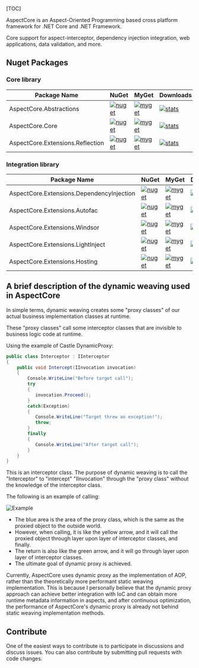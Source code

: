 [TOC]

AspectCore is an Aspect-Oriented Programming based cross platform framework for .NET Core and .NET Framework.

Core support for aspect-interceptor, dependency injection integration, web applications, data validation, and more.

## Nuget Packages

### Core library

| Package Name                     | NuGet                                                        | MyGet                                                        | Downloads                                                    |
| -------------------------------- | ------------------------------------------------------------ | ------------------------------------------------------------ | ------------------------------------------------------------ |
| AspectCore.Abstractions          | [![nuget](https://camo.githubusercontent.com/2b1a295e6225308fc8b5002da736b1788b8a2c20eb738631167b884560da301f/68747470733a2f2f696d672e736869656c64732e696f2f6e756765742f762f417370656374436f72652e4162737472616374696f6e732e7376673f7374796c653d666c61742d737175617265)](https://www.nuget.org/packages/AspectCore.Abstractions) | [![myget](https://camo.githubusercontent.com/26dc4bfd426e3dbcb6a3a2085913ef8f340b903c8d109440922ac982f694c38c/68747470733a2f2f696d672e736869656c64732e696f2f6d796765742f617370656374636f72652f767072652f417370656374436f72652e4162737472616374696f6e732e7376673f7374796c653d666c61742d737175617265)](https://www.myget.org/feed/aspectcore/package/nuget/AspectCore.Abstractions) | [![stats](https://camo.githubusercontent.com/a5add0188fe7847c567d5f09b4004fa9cae4cf37a14bb28134a88dd24adab4cc/68747470733a2f2f696d672e736869656c64732e696f2f6e756765742f64742f417370656374436f72652e4162737472616374696f6e732e7376673f7374796c653d666c61742d737175617265)](https://www.nuget.org/stats/packages/AspectCore.Abstractions?groupby=Version) |
| AspectCore.Core                  | [![nuget](https://camo.githubusercontent.com/b4c2dd6f842cbf74a9110b64ed800939c13edd83a63e47279f57dd9c93e0ac07/68747470733a2f2f696d672e736869656c64732e696f2f6e756765742f762f417370656374436f72652e436f72652e7376673f7374796c653d666c61742d737175617265)](https://www.nuget.org/packages/AspectCore.Core) | [![myget](https://camo.githubusercontent.com/3ed796601c6d0ac0bad7a4727d50e20e2039a3b40aff77afcfc9fa9c8d227575/68747470733a2f2f696d672e736869656c64732e696f2f6d796765742f617370656374636f72652f767072652f417370656374436f72652e436f72652e7376673f7374796c653d666c61742d737175617265)](https://www.myget.org/feed/aspectcore/package/nuget/AspectCore.Core) | [![stats](https://camo.githubusercontent.com/02b9e733eeb5a01b017dbed19e0727bb6f98863055e5fa9ec2a2478bfa7b642f/68747470733a2f2f696d672e736869656c64732e696f2f6e756765742f64742f417370656374436f72652e436f72652e7376673f7374796c653d666c61742d737175617265)](https://www.nuget.org/stats/packages/AspectCore.Core?groupby=Version) |
| AspectCore.Extensions.Reflection | [![nuget](https://camo.githubusercontent.com/2c87c8f231653af71e8153e77a5708aac64f52e8d437e47bdba15198ca460262/68747470733a2f2f696d672e736869656c64732e696f2f6e756765742f762f417370656374436f72652e457874656e73696f6e732e5265666c656374696f6e2e7376673f7374796c653d666c61742d737175617265)](https://www.nuget.org/packages/AspectCore.Extensions.Reflection) | [![myget](https://camo.githubusercontent.com/010d20b890cd3fc4ad26529d9c96ace79495ca4aa31e7b47b37f68d2c3ab70d3/68747470733a2f2f696d672e736869656c64732e696f2f6d796765742f617370656374636f72652f767072652f417370656374436f72652e457874656e73696f6e732e5265666c656374696f6e2e7376673f7374796c653d666c61742d737175617265)](https://www.myget.org/feed/aspectcore/package/nuget/AspectCore.Extensions.Reflection) | [![stats](https://camo.githubusercontent.com/39065977efef1be07418339f0bcdaef5702f8da1ca912a0dda247a0ebb34d451/68747470733a2f2f696d672e736869656c64732e696f2f6e756765742f64742f417370656374436f72652e457874656e73696f6e732e5265666c656374696f6e2e7376673f7374796c653d666c61742d737175617265)](https://www.nuget.org/stats/packages/AspectCore.Extensions.Reflection?groupby=Version) |

### Integration library

| Package Name                              | NuGet                                                        | MyGet                                                        | Downloads                                                    |
| ----------------------------------------- | ------------------------------------------------------------ | ------------------------------------------------------------ | ------------------------------------------------------------ |
| AspectCore.Extensions.DependencyInjection | [![nuget](https://camo.githubusercontent.com/b198267b3dc906235f5e4052b219ba6fb7b8148abae58b60bfae245164baf46b/68747470733a2f2f696d672e736869656c64732e696f2f6e756765742f762f417370656374436f72652e457874656e73696f6e732e446570656e64656e6379496e6a656374696f6e2e7376673f7374796c653d666c61742d737175617265)](https://www.nuget.org/packages/AspectCore.Extensions.DependencyInjection) | [![myget](https://camo.githubusercontent.com/b4c6a1bce915e25b831db67169f8cb0522eff15af99748a619886a9a76a600f6/68747470733a2f2f696d672e736869656c64732e696f2f6d796765742f617370656374636f72652f767072652f417370656374436f72652e457874656e73696f6e732e446570656e64656e6379496e6a656374696f6e2e7376673f7374796c653d666c61742d737175617265)](https://www.myget.org/feed/aspectcore/package/nuget/AspectCore.Extensions.DependencyInjection) | [![stats](https://camo.githubusercontent.com/2bcefc2ee84f9b4a8c9f7bdfa4ca2455d9bcf2182ec5f6881721a8f38c941374/68747470733a2f2f696d672e736869656c64732e696f2f6e756765742f64742f417370656374436f72652e457874656e73696f6e732e446570656e64656e6379496e6a656374696f6e2e7376673f7374796c653d666c61742d737175617265)](https://www.nuget.org/stats/packages/AspectCore.Extensions.DependencyInjection?groupby=Version) |
| AspectCore.Extensions.Autofac             | [![nuget](https://camo.githubusercontent.com/0aa51f690b7427a1ed044b67a82baaa6bcf6bd9bc13856a05e8852c7cb816164/68747470733a2f2f696d672e736869656c64732e696f2f6e756765742f762f417370656374436f72652e457874656e73696f6e732e4175746f6661632e7376673f7374796c653d666c61742d737175617265)](https://www.nuget.org/packages/AspectCore.Extensions.Autofac) | [![myget](https://camo.githubusercontent.com/81666d7d2c521186a248a66c6e4f18aa270246b511e48bed94e576f03166e2b3/68747470733a2f2f696d672e736869656c64732e696f2f6d796765742f617370656374636f72652f767072652f417370656374436f72652e457874656e73696f6e732e4175746f6661632e7376673f7374796c653d666c61742d737175617265)](https://www.myget.org/feed/aspectcore/package/nuget/AspectCore.Extensions.Autofac) | [![stats](https://camo.githubusercontent.com/36de1c2deba2f9e6bc2d2a60106757a51b8421ff0a6a396bfa78228b0e985e77/68747470733a2f2f696d672e736869656c64732e696f2f6e756765742f64742f417370656374436f72652e457874656e73696f6e732e4175746f6661632e7376673f7374796c653d666c61742d737175617265)](https://www.nuget.org/stats/packages/AspectCore.Extensions.Autofac?groupby=Version) |
| AspectCore.Extensions.Windsor             | [![nuget](https://camo.githubusercontent.com/2038cfdbb2390b2ead1216a986a54ff848f46b5a1515903d9c4b556597a91c5d/68747470733a2f2f696d672e736869656c64732e696f2f6e756765742f762f417370656374436f72652e457874656e73696f6e732e57696e64736f722e7376673f7374796c653d666c61742d737175617265)](https://www.nuget.org/packages/AspectCore.Extensions.Windsor) | [![myget](https://camo.githubusercontent.com/a1b5d128704ef63ab2c8375072b240631dd658cabf02b51edb0f3e06207914bf/68747470733a2f2f696d672e736869656c64732e696f2f6d796765742f617370656374636f72652f767072652f417370656374436f72652e457874656e73696f6e732e57696e64736f722e7376673f7374796c653d666c61742d737175617265)](https://www.myget.org/feed/aspectcore/package/nuget/AspectCore.Extensions.Windsor) | [![stats](https://camo.githubusercontent.com/5956129dc59ab3968d004c13f2c4239408de8b830e3fa852a955d3975ea9c599/68747470733a2f2f696d672e736869656c64732e696f2f6e756765742f64742f417370656374436f72652e457874656e73696f6e732e57696e64736f722e7376673f7374796c653d666c61742d737175617265)](https://www.nuget.org/stats/packages/AspectCore.Extensions.Windsor?groupby=Version) |
| AspectCore.Extensions.LightInject         | [![nuget](https://camo.githubusercontent.com/668b1fc986f1ec93e9c1b9bcee1a72c04df1c0cd1f14562a6059ac513a9b5149/68747470733a2f2f696d672e736869656c64732e696f2f6e756765742f762f417370656374436f72652e457874656e73696f6e732e4c69676874496e6a6563742e7376673f7374796c653d666c61742d737175617265)](https://www.nuget.org/packages/AspectCore.Extensions.LightInject) | [![myget](https://camo.githubusercontent.com/1a96e5dfb9c60021b4603f08cdc953e3604fdf39605c07a0903adad3b5205360/68747470733a2f2f696d672e736869656c64732e696f2f6d796765742f617370656374636f72652f767072652f417370656374436f72652e457874656e73696f6e732e4c69676874496e6a6563742e7376673f7374796c653d666c61742d737175617265)](https://www.myget.org/feed/aspectcore/package/nuget/AspectCore.Extensions.LightInject) | [![stats](https://camo.githubusercontent.com/612bd9a05c069d187c438c99360cbb0622a1dfac5f32cd3053de5f91cfbab2e0/68747470733a2f2f696d672e736869656c64732e696f2f6e756765742f64742f417370656374436f72652e457874656e73696f6e732e4c69676874496e6a6563742e7376673f7374796c653d666c61742d737175617265)](https://www.nuget.org/stats/packages/AspectCore.Extensions.LightInject?groupby=Version) |
| AspectCore.Extensions.Hosting             | [![nuget](https://camo.githubusercontent.com/6d3628d7766cb18d6a0a043e7c2ccc8d13e0a7628ebb2af1fd198797d4d05a0d/68747470733a2f2f696d672e736869656c64732e696f2f6e756765742f762f417370656374436f72652e457874656e73696f6e732e486f7374696e672e7376673f7374796c653d666c61742d737175617265)](https://www.nuget.org/packages/AspectCore.Extensions.Hosting) | [![myget](https://camo.githubusercontent.com/a0413f745d2fa91b8005f03358c08f0bf21e9ba8645c63b122695853d888cc8a/68747470733a2f2f696d672e736869656c64732e696f2f6d796765742f617370656374636f72652f767072652f417370656374436f72652e457874656e73696f6e732e486f7374696e672e7376673f7374796c653d666c61742d737175617265)](https://www.myget.org/feed/aspectcore/package/nuget/AspectCore.Extensions.Hosting) | [![stats](https://camo.githubusercontent.com/aad1694652ab591505e1e2a7a8b2a926131298e57518737a461e65c7fc8f8d05/68747470733a2f2f696d672e736869656c64732e696f2f6e756765742f64742f417370656374436f72652e457874656e73696f6e732e486f7374696e672e7376673f7374796c653d666c61742d737175617265)](https://www.nuget.org/stats/packages/AspectCore.Extensions.Hosting?groupby=Version) |

##  A brief description of the dynamic weaving used in AspectCore

In simple terms, dynamic weaving creates some "proxy classes" of our actual business implementation classes at runtime.

These "proxy classes" call some interceptor classes that are invisible to business logic code at runtime.

Using the example of Castle DynamicProxy:

```csharp
public class Interceptor : IInterceptor
{
    public void Intercept(IInvocation invocation)
    {
        Console.WriteLine("Before target call");
        try
        {
           invocation.Proceed();
        }
        catch(Exception)
        {
           Console.WriteLine("Target threw an exception!");
           throw;
        }
        finally
        {
           Console.WriteLine("After target call");
        }
    }
}
```

This is an interceptor class. The purpose of dynamic weaving is to call the "Interceptor" to "intercept" "IInvocation" through the "proxy class" without the knowledge of the interceptor class.

The following is an example of calling:

![Example](/articles/projects/aspectcore/assets/proxy-pipeline.png)

- The blue area is the area of the proxy class, which is the same as the proxied object to the outside world.
- However, when calling, it is like the yellow arrow, and it will call the proxied object through layer upon layer of interceptor classes, and finally.
- The return is also like the green arrow, and it will go through layer upon layer of interceptor classes.
- The ultimate goal of dynamic proxy is achieved.

Currently, AspectCore uses dynamic proxy as the implementation of AOP, rather than the theoretically more performant static weaving implementation. This is because I personally believe that the dynamic proxy approach can achieve better integration with IoC and can obtain more runtime metadata information in aspects, and after continuous optimization, the performance of AspectCore's dynamic proxy is already not behind static weaving implementation methods.

## Contribute

One of the easiest ways to contribute is to participate in discussions and discuss issues. You can also contribute by submitting pull requests with code changes.


